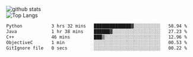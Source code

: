 ![github stats](https://github-readme-stats.vercel.app/api?username=AndreFerreira5&show_icons=true&theme=dark&count_private=true)
<br>
![Top Langs](https://github-readme-stats.vercel.app/api/top-langs/?username=AndreFerreira5&layout=compact&theme=dark)
<br>
<!--START_SECTION:waka-->

```txt
Python           3 hrs 32 mins   ██████████████▓░░░░░░░░░░   58.94 %
Java             1 hr 38 mins    ██████▓░░░░░░░░░░░░░░░░░░   27.23 %
C++              46 mins         ███▒░░░░░░░░░░░░░░░░░░░░░   12.96 %
ObjectiveC       1 min           ░░░░░░░░░░░░░░░░░░░░░░░░░   00.53 %
GitIgnore file   0 secs          ░░░░░░░░░░░░░░░░░░░░░░░░░   00.22 %
```

<!--END_SECTION:waka-->

